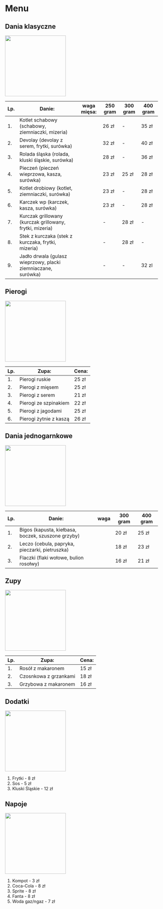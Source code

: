# Menu
## Dania klasyczne
<img src = "restauracja-img/Kluski śląskie.jpg" width = 200>

|Lp. |Danie:                                                            |waga mięsa: |250 gram |300 gram |400 gram |
|----|------------------------------------------------------------------|------------|---------|---------|---------|
|1.  |Kotlet schabowy (schabowy, ziemniaczki, mizeria)                  |            |26 zł    |    -    |35 zł    |
|2.  |Devolay (devolay z serem, frytki, surówka)                        |            |32 zł    |    -    |40 zł    |
|3.  |Rolada śląska (rolada, kluski śląskie, surówka)                   |            |28 zł    |    -    |36 zł    | 
|4.  |Pieczeń (pieczeń wieprzowa, kasza, surówka)                       |            |23 zł    |25 zł    |28 zł    |
|5.  |Kotlet drobiowy (kotlet, ziemniaczki, surówka)                    |            |23 zł    |    -    |28 zł    |
|6.  |Karczek wp (karczek, kasza, surówka)                              |            |23 zł    |    -    |28 zł    |
|7.  |Kurczak grillowany (kurczak grillowany, frytki, mizeria)          |            |    -    |28 zł    |    -    |
|8.  |Stek z kurczaka (stek z kurczaka, frytki, mizeria)                |            |    -    |28 zł    |    -    |
|9.  |Jadło drwala (gulasz wieprzowy, placki ziemniaczane, surówka)     |            |    -    |    -    |32 zl    |

## Pierogi
<img src = "restauracja-img/Pierogi - Polish dumplings.jpg" width = 200>

|Lp. |Zupa:                                                             |Cena:       |
|----|------------------------------------------------------------------|------------|
|1.  |Pierogi ruskie                                                    |25 zł       |
|2.  |Pierogi z mięsem                                                  |25 zł       |
|3.  |Pierogi z serem                                                   |21 zł       |
|4.  |Pierogi ze szpinakiem                                             |22 zł       |
|5.  |Pierogi z jagodami                                                |25 zł       |
|6.  |Pierogi żytnie z kaszą                                            |26 zł       |

## Dania jednogarnkowe
<img src ="restauracja-img/Dania jednogarnkowe – Kardamonowy.jpg" width = 200>

|Lp. |Danie:                                                            |waga        |300 gram |400 gram |
|----|------------------------------------------------------------------|------------|---------|---------|
|1.  |Bigos (kapusta, kiełbasa, boczek, szuszone grzyby)                |            |20 zł    |25 zł    |
|2.  |Leczo (cebula, papryka, pieczarki, pietruszka)                    |            |18 zł    |23 zł    |
|3.  |Flaczki (flaki wołowe, bulion rosołwy)                            |            |16 zł    |21 zł    |


## Zupy
<img src ="restauracja-img/Rosół.jpg" width = 200>

|Lp. |Zupa:                                                             |Cena:       |
|----|------------------------------------------------------------------|------------|
|1.  |Rosół z makaronem                                                 |15 zł       |
|2.  |Czosnkowa z grzankami                                             |18 zł       |
|3.  |Grzybowa z makaronem                                              |16 zł       |


## Dodatki
<img src ="restauracja-img/Domowe frytki jak z McDonald's_ Sekret tkwi w jednej, dodatkowej czynności.jpg" width = 200>

1. Frytki - 8 zł
2. Sos - 5 zł
3. Kluski Śląskie - 12 zł

## Napoje
<img src ="restauracja-img/Homemade Kompot Drink (Slavic Fruit Beverage).jpg" width = 200>

1. Kompot - 3 zł
2. Coca-Cola - 8 zł
3. Sprite - 8 zł
4. Fanta - 8 zł
5. Woda gaz/ngaz - 7 zł
